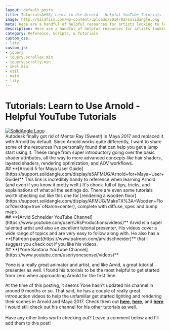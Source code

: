 ```yaml
---
layout: default_posts
title: Tutorials&#58; Learn to Use Arnold - Helpful YouTube Tutorials
image: http://milafilm.com/wp-content/uploads/2014/02/solidangle.png
meta: Here are a handful of helpful resources for artists looking to learn Arnold! There is a wide variety of topics ranging from beginner to expert/advanced.
description: Here are a handful of helpful resources for artists looking to learn Arnold! There is a wide variety of topics ranging from beginner to expert/advanced.
category: Reference, Scripts, & Tutorials
custom_css:
- lity
custom_js:
- jquery
- jquery.scrollex.min
- jquery.scrolly.min
- skel.min
- util
- main
- lity
---
```

<h1 class="major">Tutorials&#58; Learn to Use Arnold - Helpful YouTube Tutorials</h1>
<div>
    <span class="image fit">
        <a href ="https://support.solidangle.com/display/a5AFMUG/Arnold+for+Maya+User+Guide"><img src="http://milafilm.com/wp-content/uploads/2014/02/solidangle.png" alt="SolidAngle Logo"/></a>
    </span>
</div>
Autodesk finally got rid of Mental Ray (Sweet!) in Maya 2017 and replaced it with Arnold by default. Since Arnold works quite differently, I want to share some of the resources I've personally found that can help you get a jump start using it. These range from super introductory going over the basic shader attributes, all the way to more advanced concepts like hair shaders, layered shaders, rendering optimization, and AOV workflows.  
<br /> 
## **[Arnold 5 for Maya User Guide](https://support.solidangle.com/display/a5AFMUG/Arnold+for+Maya+User+Guide)**  
This link is incredibly handy to reference when learning Arnold (and even if you know it pretty well.) It's chock-full of tips, tricks, and explainations of what all the settings do. There are even some tutorials worth checking out like this one for [rendering a wooden floor](https://support.solidangle.com/display/AFMUG/MakeTX%3A+Wooden+Floor?desktop=true&macroName=center), complete with diffuse, spec and bump maps.
<br />
## **[Arvid Schneider YouTube Channel](https://www.youtube.com/user/URsProductions/videos)**   
Arvid is a super talented artist and also an excellent tutorial presenter. His videos cover a wide range of topics and are very easy to follow along with. He also has a **[Patreon page](https://www.patreon.com/arvidschneider)** that I suggest you check out if you like his videos.
<br />
## **[Yone Santana YouTube Channel](https://www.youtube.com/user/yonesensei/videos)**  

Yone is a really great animator and artist, and like Arvid, a great tutorial presenter as well. I found his tutorials to be the most helpful to get started from zero when approaching Arnold for the first time.  

At the time of this posting, it seems Yone hasn't updated his channel in around 9 months or so. That said, he has a couple of really great introduction videos to help the unfamiliar get started lighting and rendering their scenes in Arnold and Maya 2017. Check them out **[here](https://www.youtube.com/watch?v=mTGHba6yIr4&t)**, **[here](https://www.youtube.com/watch?v=K3QNbkyEe4I&t)**, and **[here](https://www.youtube.com/watch?v=_N-vT0jEYLo&t=2s)**. I would still check out his channel for his other tutorials as well.  
<br />
Have any other links worth checking out? Leave a comment below and I'll add them to this post!










